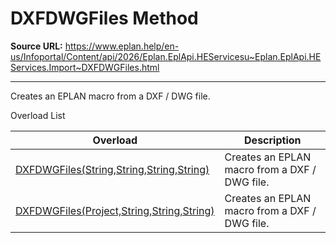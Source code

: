 # DXFDWGFiles Method

**Source URL:** https://www.eplan.help/en-us/Infoportal/Content/api/2026/Eplan.EplApi.HEServicesu~Eplan.EplApi.HEServices.Import~DXFDWGFiles.html

---

Creates an EPLAN macro from a DXF / DWG file.

Overload List

| Overload | Description |
| --- | --- |
| [DXFDWGFiles(String,String,String,String)](Eplan.EplApi.HEServicesu~Eplan.EplApi.HEServices.Import~DXFDWGFiles(String,String,String,String).html) | Creates an EPLAN macro from a DXF / DWG file. |
| [DXFDWGFiles(Project,String,String,String)](Eplan.EplApi.HEServicesu~Eplan.EplApi.HEServices.Import~DXFDWGFiles(Project,String,String,String).html) | Creates an EPLAN macro from a DXF / DWG file. |
